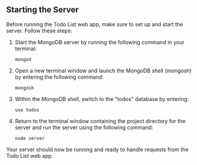 ## Starting the Server

Before running the Todo List web app, make sure to set up and start the server. Follow these steps:

1. Start the MongoDB server by running the following command in your terminal:
   ```shell
   mongod
    ```
2. Open a new terminal window and launch the MongoDB shell (mongosh) by entering the following command:
    ```shell
    mongosh
    ```
3. Within the MongoDB shell, switch to the "todos" database by entering:
    ```shell
    use todos
    ```
4. Return to the terminal window containing the project directory for the server and run the server using the following command:
    ```shell
    node server
    ```

Your server should now be running and ready to handle requests from the Todo List web app.